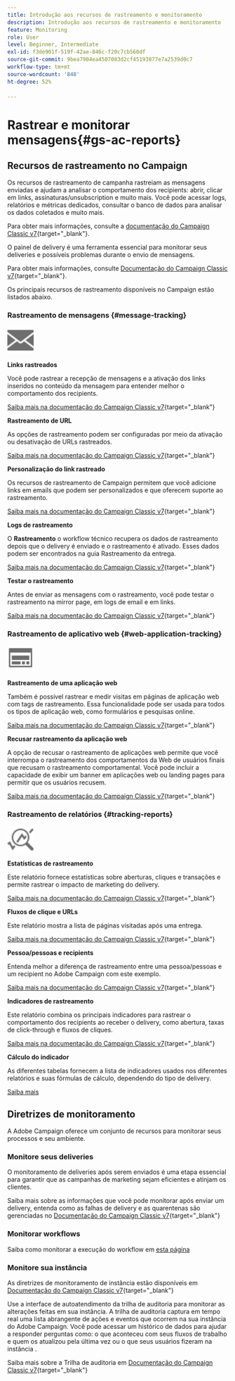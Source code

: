 ```yaml
---
title: Introdução aos recursos de rastreamento e monitoramento
description: Introdução aos recursos de rastreamento e monitoramento
feature: Monitoring
role: User
level: Beginner, Intermediate
exl-id: f3de901f-519f-42ae-846c-f20c7cb560df
source-git-commit: 9bea7904ea4507083d2cf45193877e7a2539d0c7
workflow-type: tm+mt
source-wordcount: '848'
ht-degree: 52%

---
```


# Rastrear e monitorar mensagens{#gs-ac-reports}

## Recursos de rastreamento no Campaign

Os recursos de rastreamento de campanha rastreiam as mensagens enviadas e ajudam a analisar o comportamento dos recipients: abrir, clicar em links, assinaturas/unsubscription e muito mais. Você pode acessar logs, relatórios e métricas dedicados, consultar o banco de dados para analisar os dados coletados e muito mais.

Para obter mais informações, consulte a [documentação do Campaign Classic v7](https://experienceleague.adobe.com/docs/campaign-classic/using/getting-started/profile-management/editing-a-profile.html?lang=en#tracking-tab){target="_blank"}.

O painel de delivery é uma ferramenta essencial para monitorar seus deliveries e possíveis problemas durante o envio de mensagens.

Para obter mais informações, consulte [Documentação do Campaign Classic v7](https://experienceleague.adobe.com/docs/campaign-classic/using/sending-messages/monitoring-deliveries/delivery-dashboard.html?lang=en#sending-messages){target="_blank"}.

Os principais recursos de rastreamento disponíveis no Campaign estão listados abaixo.

### Rastreamento de mensagens {#message-tracking}

<img src="assets/do-not-localize/icon-message-tracking.svg" width="60px">

**Links rastreados**

Você pode rastrear a recepção de mensagens e a ativação dos links inseridos no conteúdo da mensagem para entender melhor o comportamento dos recipients.

[Saiba mais na documentação do Campaign Classic v7](https://experienceleague.adobe.com/docs/campaign-classic/using/sending-messages/tracking-messages/how-to-configure-tracked-links.html?lang=en#sending-messages){target="_blank"}

**Rastreamento de URL**

As opções de rastreamento podem ser configuradas por meio da ativação ou desativação de URLs rastreados.

[Saiba mais na documentação do Campaign Classic v7](https://experienceleague.adobe.com/docs/campaign-classic/using/sending-messages/tracking-messages/personalizing-url-tracking.html?lang=en#sending-messages){target="_blank"}


**Personalização do link rastreado**

Os recursos de rastreamento de Campaign permitem que você adicione links em emails que podem ser personalizados e que oferecem suporte ao rastreamento.

[Saiba mais na documentação do Campaign Classic v7](https://experienceleague.adobe.com/docs/campaign-classic/using/sending-messages/tracking-messages/tracking-personalized-links/tracking-personalized-links.html?lang=en#sending-messages){target="_blank"}

**Logs de rastreamento**

O **Rastreamento** o workflow técnico recupera os dados de rastreamento depois que o delivery é enviado e o rastreamento é ativado. Esses dados podem ser encontrados na guia Rastreamento da entrega.

[Saiba mais na documentação do Campaign Classic v7](https://experienceleague.adobe.com/docs/campaign-classic/using/sending-messages/tracking-messages/accessing-the-tracking-logs.html?lang=en#sending-messages){target="_blank"}

**Testar o rastreamento**

Antes de enviar as mensagens com o rastreamento, você pode testar o rastreamento na mirror page, em logs de email e em links.

[Saiba mais na documentação do Campaign Classic v7](https://experienceleague.adobe.com/docs/campaign-classic/using/sending-messages/tracking-messages/testing-tracking.html?lang=en#sending-messages){target="_blank"}

### Rastreamento de aplicativo web {#web-application-tracking}

<img src="assets/do-not-localize/icon-web-app.svg" width="60px">

**Rastreamento de uma aplicação web**

Também é possível rastrear e medir visitas em páginas de aplicação web com tags de rastreamento. Essa funcionalidade pode ser usada para todos os tipos de aplicação web, como formulários e pesquisas online.

[Saiba mais na documentação do Campaign Classic v7](https://experienceleague.adobe.com/docs/campaign-classic/using/designing-content/web-applications/tracking-a-web-application.html?lang=en#designing-content){target="_blank"}

**Recusar rastreamento da aplicação web**

A opção de recusar o rastreamento de aplicações web permite que você interrompa o rastreamento dos comportamentos da Web de usuários finais que recusam o rastreamento comportamental. Você pode incluir a capacidade de exibir um banner em aplicações web ou landing pages para permitir que os usuários recusem.

[Saiba mais na documentação do Campaign Classic v7](https://experienceleague.adobe.com/docs/campaign-classic/using/designing-content/web-applications/web-application-tracking-opt-out.html?lang=en#designing-content){target="_blank"}

### Rastreamento de relatórios {#tracking-reports}

<img src="assets/do-not-localize/icon_monitor.svg" width="60px">

**Estatísticas de rastreamento**

Este relatório fornece estatísticas sobre aberturas, cliques e transações e permite rastrear o impacto de marketing do delivery.

[Saiba mais na documentação do Campaign Classic v7](https://experienceleague.adobe.com/docs/campaign-classic/using/sending-messages/tracking-messages/about-message-tracking.html?lang=en#tracking-reports){target="_blank"}

**Fluxos de clique e URLs**

Este relatório mostra a lista de páginas visitadas após uma entrega.

[Saiba mais na documentação do Campaign Classic v7](https://experienceleague.adobe.com/docs/campaign-classic/using/reporting/reports-on-deliveries/delivery-reports.html?lang=en#urls-and-click-streams){target="_blank"}

**Pessoa/pessoas e recipients**

Entenda melhor a diferença de rastreamento entre uma pessoa/pessoas e um recipient no Adobe Campaign com este exemplo.

[Saiba mais na documentação do Campaign Classic v7](https://experienceleague.adobe.com/docs/campaign-classic/using/reporting/reports-on-deliveries/person-people-recipients.html?lang=en#reporting){target="_blank"}

**Indicadores de rastreamento**

Este relatório combina os principais indicadores para rastrear o comportamento dos recipients ao receber o delivery, como abertura, taxas de click-through e fluxos de cliques.

[Saiba mais na documentação do Campaign Classic v7](https://experienceleague.adobe.com/docs/campaign-classic/using/reporting/reports-on-deliveries/delivery-reports.html?lang=en#reporting){target="_blank"}

**Cálculo do indicador**

As diferentes tabelas fornecem a lista de indicadores usados nos diferentes relatórios e suas fórmulas de cálculo, dependendo do tipo de delivery.

[Saiba mais](../reporting/metrics-calculation.md)

## Diretrizes de monitoramento

A Adobe Campaign oferece um conjunto de recursos para monitorar seus processos e seu ambiente.

### Monitore seus deliveries

O monitoramento de deliveries após serem enviados é uma etapa essencial para garantir que as campanhas de marketing sejam eficientes e atinjam os clientes.

Saiba mais sobre as informações que você pode monitorar após enviar um delivery, entenda como as falhas de delivery e as quarentenas são gerenciadas no [Documentação do Campaign Classic v7](https://experienceleague.adobe.com/docs/campaign-classic/using/sending-messages/monitoring-deliveries/about-delivery-monitoring.html?lang=pt-BR#sending-messages){target="_blank"}

### Monitorar workflows

Saiba como monitorar a execução do workflow em [esta página](https://experienceleague.adobe.com/docs/campaign/automation/workflows/monitoring-workflows/monitor-workflow-execution.html)

### Monitore sua instância

As diretrizes de monitoramento de instância estão disponíveis em [Documentação do Campaign Classic v7](https://experienceleague.adobe.com/docs/campaign-classic/using/monitoring-campaign-classic/introduction/monitoring-guidelines.html?lang=en#monitoring-campaign-classic){target="_blank"}

Use a interface de autoatendimento da trilha de auditoria para monitorar as alterações feitas em sua instância. A trilha de auditoria captura em tempo real uma lista abrangente de ações e eventos que ocorrem na sua instância do Adobe Campaign. Você pode acessar um histórico de dados para ajudar a responder perguntas como: o que aconteceu com seus fluxos de trabalho e quem os atualizou pela última vez ou o que seus usuários fizeram na instância .

Saiba mais sobre a Trilha de auditoria em  [Documentação do Campaign Classic v7](https://experienceleague.adobe.com/docs/campaign-classic/using/monitoring-campaign-classic/production-procedures/audit-trail.html?lang=en#accessing-audit-trail){target="_blank"}
